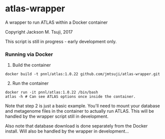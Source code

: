# atlas-wrapper
A wrapper to run ATLAS within a Docker container

Copyright Jackson M. Tsuji, 2017


This script is still in progress - early development only.

### Running via Docker
1. Build the container
```
docker build -t pnnl/atlas:1.0.22 github.com/jmtsuji/atlas-wrapper.git
```

2. Run the container
```
docker run -it pnnl/atlas:1.0.22 /bin/bash
atlas -h # Can see ATLAS options once inside the container.
```

Note that step 2 is just a basic example. You'll need to mount your database and metagenome files in the container to actually run ATLAS. This will be handled by the wrapper script still in development.

Also note that database download is done separately from the Docker install. Will also be handled by the wrapper in development...

